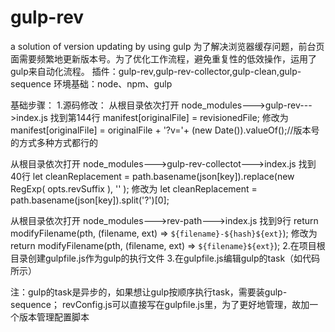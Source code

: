 # gulp-rev
a solution of version updating by using gulp
为了解决浏览器缓存问题，前台页面需要频繁地更新版本号。为了优化工作流程，避免重复性的低效操作，运用了gulp来自动化流程。
插件：gulp-rev,gulp-rev-collector,gulp-clean,gulp-sequence
环境基础：node、npm、gulp

基础步骤：
1.源码修改：
从根目录依次打开  node_modules--->gulp-rev--->index.js
找到第144行  manifest[originalFile] = revisionedFile;
   修改为    manifest[originalFile] = originalFile + '?v='+ (new Date()).valueOf();//版本号的方式多种方式都行的
   
从根目录依次打开  node_modules--->gulp-rev-collectot--->index.js
找到40行   let cleanReplacement =  path.basename(json[key]).replace(new RegExp( opts.revSuffix ), '' );
    修改为 let cleanReplacement =  path.basename(json[key]).split('?')[0];
    
从根目录依次打开  node_modules--->rev-path--->index.js
找到9行   return modifyFilename(pth, (filename, ext) => `${filename}-${hash}${ext}`);
   修改为 return modifyFilename(pth, (filename, ext) => `${filename}${ext}`);
2.在项目根目录创建gulpfile.js作为gulp的执行文件
3.在gulpfile.js编辑gulp的task（如代码所示）

注：gulp的task是异步的，如果想让gulp按顺序执行task，需要装gulp-sequence；
    revConfig.js可以直接写在gulpfile.js里，为了更好地管理，故加一个版本管理配置脚本
